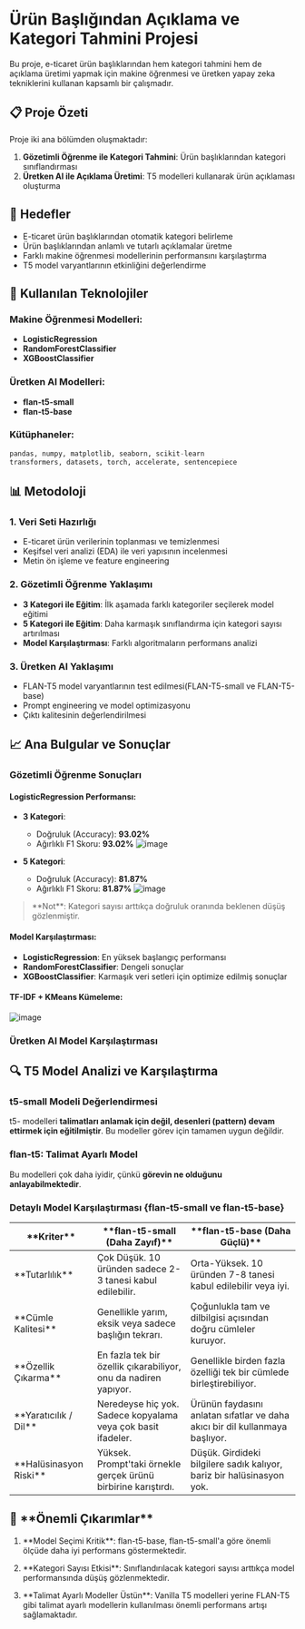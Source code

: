 # **Ürün Başlığından Açıklama ve Kategori Tahmini Projesi**

Bu proje, e-ticaret ürün başlıklarından hem kategori tahmini hem de açıklama üretimi yapmak için makine öğrenmesi ve üretken yapay zeka tekniklerini kullanan kapsamlı bir çalışmadır.

## 📋 **Proje Özeti**

Proje iki ana bölümden oluşmaktadır:

1. **Gözetimli Öğrenme ile Kategori Tahmini**: Ürün başlıklarından kategori sınıflandırması
2. **Üretken AI ile Açıklama Üretimi**: T5 modelleri kullanarak ürün açıklaması oluşturma

## 🎯 **Hedefler**

* E-ticaret ürün başlıklarından otomatik kategori belirleme
* Ürün başlıklarından anlamlı ve tutarlı açıklamalar üretme
* Farklı makine öğrenmesi modellerinin performansını karşılaştırma
* T5 model varyantlarının etkinliğini değerlendirme

## 🔧 **Kullanılan Teknolojiler**

### Makine Öğrenmesi Modelleri:

* **LogisticRegression**
* **RandomForestClassifier**
* **XGBoostClassifier**

### Üretken AI Modelleri:

* **flan-t5-small**
* **flan-t5-base**

### Kütüphaneler:

```python
pandas, numpy, matplotlib, seaborn, scikit-learn
transformers, datasets, torch, accelerate, sentencepiece
```

## 📊 **Metodoloji**

### 1\. Veri Seti Hazırlığı

* E-ticaret ürün verilerinin toplanması ve temizlenmesi
* Keşifsel veri analizi (EDA) ile veri yapısının incelenmesi
* Metin ön işleme ve feature engineering

### 2\. Gözetimli Öğrenme Yaklaşımı

* **3 Kategori ile Eğitim**: İlk aşamada farklı kategoriler seçilerek model eğitimi
* **5 Kategori ile Eğitim**: Daha karmaşık sınıflandırma için kategori sayısı artırılması
* **Model Karşılaştırması**: Farklı algoritmaların performans analizi

### 3\. Üretken AI Yaklaşımı

* FLAN-T5 model varyantlarının test edilmesi(FLAN-T5-small ve FLAN-T5-base)
* Prompt engineering ve model optimizasyonu
* Çıktı kalitesinin değerlendirilmesi

## 📈 **Ana Bulgular ve Sonuçlar**

### Gözetimli Öğrenme Sonuçları

#### LogisticRegression Performansı:

* **3 Kategori**:

  * Doğruluk (Accuracy): **93.02%**
  * Ağırlıklı F1 Skoru: **93.02%**
![image](https://github.com/user-attachments/assets/3af156a5-2cfa-4388-9c2b-3e24ac377c3f)


* **5 Kategori**:

  * Doğruluk (Accuracy): **81.87%**
  * Ağırlıklı F1 Skoru: **81.87%**
![image](https://github.com/user-attachments/assets/e65acd30-6b9f-47b0-aa8e-fef9d79d811e)


> \*\*Not\*\*: Kategori sayısı arttıkça doğruluk oranında beklenen düşüş gözlenmiştir.

#### Model Karşılaştırması:

* **LogisticRegression**: En yüksek başlangıç performansı
* **RandomForestClassifier**: Dengeli sonuçlar
* **XGBoostClassifier**: Karmaşık veri setleri için optimize edilmiş sonuçlar

#### TF-IDF + KMeans Kümeleme:
![image](https://github.com/user-attachments/assets/c0528396-0611-4175-99a5-5afe54db9109)

### Üretken AI Model Karşılaştırması

## 🔍 **T5 Model Analizi ve Karşılaştırma**

### **t5-small Modeli Değerlendirmesi**

t5- modelleri **talimatları anlamak için değil, desenleri (pattern) devam ettirmek için eğitilmiştir**. Bu modeller görev için tamamen uygun değildir.

### **flan-t5: Talimat Ayarlı Model**

Bu modelleri çok daha iyidir, çünkü **görevin ne olduğunu anlayabilmektedir**.

### **Detaylı Model Karşılaştırması {flan-t5-small ve flan-t5-base}**

| \*\*Kriter\*\* | \*\*flan-t5-small (Daha Zayıf)\*\* | \*\*flan-t5-base (Daha Güçlü)\*\* |
|------------|--------------------------------|-------------------------------|
| \*\*Tutarlılık\*\* | Çok Düşük. 10 üründen sadece 2-3 tanesi kabul edilebilir. | Orta-Yüksek. 10 üründen 7-8 tanesi kabul edilebilir veya iyi. |
| \*\*Cümle Kalitesi\*\* | Genellikle yarım, eksik veya sadece başlığın tekrarı. | Çoğunlukla tam ve dilbilgisi açısından doğru cümleler kuruyor. |
| \*\*Özellik Çıkarma\*\* | En fazla tek bir özellik çıkarabiliyor, onu da nadiren yapıyor. | Genellikle birden fazla özelliği tek bir cümlede birleştirebiliyor. |
| \*\*Yaratıcılık / Dil\*\* | Neredeyse hiç yok. Sadece kopyalama veya çok basit ifadeler. | Ürünün faydasını anlatan sıfatlar ve daha akıcı bir dil kullanmaya başlıyor. |
| \*\*Halüsinasyon Riski\*\* | Yüksek. Prompt'taki örnekle gerçek ürünü birbirine karıştırdı. | Düşük. Girdideki bilgilere sadık kalıyor, bariz bir halüsinasyon yok. |




## 🚀 \*\*Önemli Çıkarımlar\*\*

1. \*\*Model Seçimi Kritik\*\*: flan-t5-base, flan-t5-small'a göre önemli ölçüde daha iyi performans göstermektedir.

2. \*\*Kategori Sayısı Etkisi\*\*: Sınıflandırılacak kategori sayısı arttıkça model performansında düşüş gözlenmektedir.

3. \*\*Talimat Ayarlı Modeller Üstün\*\*: Vanilla T5 modelleri yerine FLAN-T5 gibi talimat ayarlı modellerin kullanılması önemli performans artışı sağlamaktadır.




